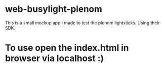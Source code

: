 # web-busylight-plenom
This is a small mockup app i made to test the plenom lightsticks. Using their SDK.

# To use open the index.html in browser via localhost :)
